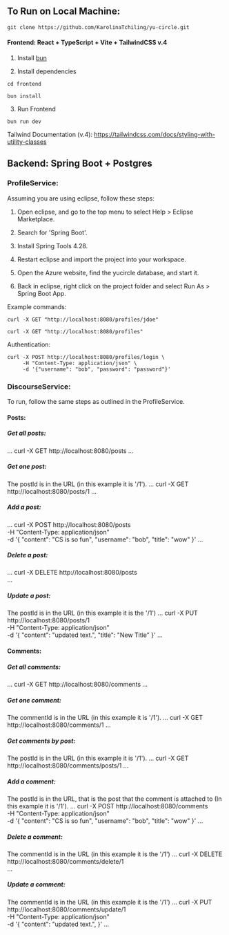 


## To Run on Local Machine:

```
git clone https://github.com/KarolinaTchiling/yu-circle.git
```

#### Frontend: React + TypeScript + Vite + TailwindCSS v.4


1. Install [bun](https://bun.sh/)

2. Install dependencies

```
cd frontend

bun install
```

3. Run Frontend

```
bun run dev
```

Tailwind Documentation (v.4): https://tailwindcss.com/docs/styling-with-utility-classes


## Backend: Spring Boot + Postgres

### ProfileService:
Assuming you are using eclipse, follow these steps:

1. Open eclipse, and go to the top menu to select Help > Eclipse Marketplace.

2. Search for 'Spring Boot'.

3. Install Spring Tools 4.28.

4. Restart eclipse and import the project into your workspace.

5. Open the Azure website, find the yucircle database, and start it.

6. Back in eclipse, right click on the project folder and select Run As > Spring Boot App.


Example commands:
```
curl -X GET "http://localhost:8080/profiles/jdoe"

curl -X GET "http://localhost:8080/profiles"
```

Authentication:
```
curl -X POST http://localhost:8080/profiles/login \
     -H "Content-Type: application/json" \
     -d '{"username": "bob", "password": "password"}'
```


### DiscourseService:
To run, follow the same steps as outlined in the ProfileService.

#### Posts:
##### Get all posts:
...
curl -X GET http://localhost:8080/posts
...

##### Get one post:
The postId is in the URL (in this example it is '/1').
...
curl -X GET http://localhost:8080/posts/1
...

##### Add a post:
...
curl -X POST http://localhost:8080/posts \
     -H "Content-Type: application/json" \
     -d '{
           "content": "CS is so fun",
           "username": "bob",
           "title": "wow"
         }'
...

##### Delete a post:
...
curl -X DELETE http://localhost:8080/posts \
...

##### Update a post:
The postId is in the URL (in this example it is the '/1')
...
curl -X PUT http://localhost:8080/posts/1 \
     -H "Content-Type: application/json" \
     -d '{
           "content": "updated text.",
           "title": "New Title"
         }'
...


#### Comments:
##### Get all comments:
...
curl -X GET http://localhost:8080/comments
...

##### Get one comment:
The commentId is in the URL (in this example it is '/1').
...
curl -X GET http://localhost:8080/comments/1
...

##### Get comments by post:
The postId is in the URL (in this example it is '/1').
...
curl -X GET http://localhost:8080/comments/posts/1
...

##### Add a comment:
The postId is in the URL, that is the post that the comment is attached to (In this example it is '/1').
...
curl -X POST http://localhost:8080/comments\
     -H "Content-Type: application/json" \
     -d '{
           "content": "CS is so fun",
           "username": "bob",
           "title": "wow"
         }'
...

##### Delete a comment:
The commentId is in the URL (in this example it is the '/1')
...
curl -X DELETE http://localhost:8080/comments/delete/1 \
...

##### Update a comment:
The commentId is in the URL (in this example it is the '/1')
...
curl -X PUT http://localhost:8080/comments/update/1 \
     -H "Content-Type: application/json" \
     -d '{
           "content": "updated text.",
         }'
...